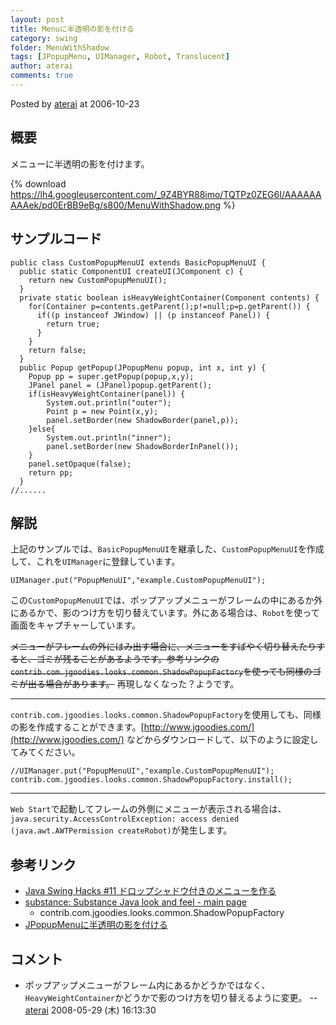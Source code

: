 ```yaml
---
layout: post
title: Menuに半透明の影を付ける
category: swing
folder: MenuWithShadow
tags: [JPopupMenu, UIManager, Robot, Translucent]
author: aterai
comments: true
---
```


Posted by [aterai](http://terai.xrea.jp/aterai.html) at 2006-10-23

## 概要
メニューに半透明の影を付けます。

{% download https://lh4.googleusercontent.com/_9Z4BYR88imo/TQTPz0ZEG6I/AAAAAAAAAek/pd0ErBB9eBg/s800/MenuWithShadow.png %}

## サンプルコード
<pre class="prettyprint"><code>public class CustomPopupMenuUI extends BasicPopupMenuUI {
  public static ComponentUI createUI(JComponent c) {
    return new CustomPopupMenuUI();
  }
  private static boolean isHeavyWeightContainer(Component contents) {
    for(Container p=contents.getParent();p!=null;p=p.getParent()) {
      if((p instanceof JWindow) || (p instanceof Panel)) {
        return true;
      }
    }
    return false;
  }
  public Popup getPopup(JPopupMenu popup, int x, int y) {
    Popup pp = super.getPopup(popup,x,y);
    JPanel panel = (JPanel)popup.getParent();
    if(isHeavyWeightContainer(panel)) {
        System.out.println("outer");
        Point p = new Point(x,y);
        panel.setBorder(new ShadowBorder(panel,p));
    }else{
        System.out.println("inner");
        panel.setBorder(new ShadowBorderInPanel());
    }
    panel.setOpaque(false);
    return pp;
  }
//......
</code></pre>

## 解説
上記のサンプルでは、`BasicPopupMenuUI`を継承した、`CustomPopupMenuUI`を作成して、これを`UIManager`に登録しています。

<pre class="prettyprint"><code>UIManager.put("PopupMenuUI","example.CustomPopupMenuUI");
</code></pre>

この`CustomPopupMenuUI`では、ポップアップメニューがフレームの中にあるか外にあるかで、影のつけ方を切り替えています。外にある場合は、`Robot`を使って画面をキャプチャーしています。

~~メニューがフレームの外にはみ出す場合に、メニューをすばやく切り替えたりすると、ゴミが残ることがあるようです。参考リンクの`contrib.com.jgoodies.looks.common.ShadowPopupFactory`を使っても同様のゴミが出る場合があります。~~ 再現しなくなった？ようです。

- - - -
`contrib.com.jgoodies.looks.common.ShadowPopupFactory`を使用しても、同様の影を作成することができます。[http://www.jgoodies.com/](http://www.jgoodies.com/) などからダウンロードして、以下のように設定してみてください。

<pre class="prettyprint"><code>//UIManager.put("PopupMenuUI","example.CustomPopupMenuUI");
contrib.com.jgoodies.looks.common.ShadowPopupFactory.install();
</code></pre>

- - - -
`Web Start`で起動してフレームの外側にメニューが表示される場合は、`java.security.AccessControlException: access denied (java.awt.AWTPermission createRobot)`が発生します。

## 参考リンク
- [Java Swing Hacks #11 ドロップシャドウ付きのメニューを作る](http://www.oreilly.co.jp/books/4873112788/toc.html)
- [substance: Substance Java look and feel - main page](https://substance.dev.java.net/)
    - contrib.com.jgoodies.looks.common.ShadowPopupFactory
- [JPopupMenuに半透明の影を付ける](http://terai.xrea.jp/Swing/DropShadowPopup.html)

<!-- dummy comment line for breaking list -->

## コメント
- ポップアップメニューがフレーム内にあるかどうかではなく、`HeavyWeightContainer`かどうかで影のつけ方を切り替えるように変更。 -- [aterai](http://terai.xrea.jp/aterai.html) 2008-05-29 (木) 16:13:30

<!-- dummy comment line for breaking list -->

